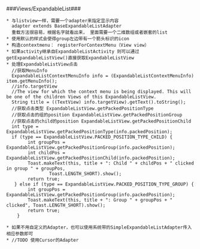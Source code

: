 ###Views/ExpandableList###

	* 与listview一样，需要一个adapter来指定显示内容
	  adapter extends BaseExpandableListAdapter
	  重载方法很容易，根据名字就看出来， 里面需要一个二维数组或者嵌套的list
	* 使用默认的样式会使得group左边带有一个箭头标识的icon
	* 构造contextmenu： registerForContextMenu（View view）
	* 如果activity继承自ExpandableListActivity 则可以通过getExpandableListView()直接获取ExpandableListView
	* 处理ExpandableListView点击
	  //获取MenuInfo
	  ExpandableListContextMenuInfo info = (ExpandableListContextMenuInfo) item.getMenuInfo();
	  //info.targetView 
	  //The view for which the context menu is being displayed. This will be one of the children Views of this ExpandableListView. 
      String title = ((TextView) info.targetView).getText().toString();
      //获取点击类型 ExpandableListView.getPackedPositionType
	  //获取点击的组的position ExpandableListView.getPackedPositionGroup
	  //获取点击的child的position ExpandableListView.getPackedPositionChild
      int type = ExpandableListView.getPackedPositionType(info.packedPosition);
      if (type == ExpandableListView.PACKED_POSITION_TYPE_CHILD) {
            int groupPos = ExpandableListView.getPackedPositionGroup(info.packedPosition); 
            int childPos = ExpandableListView.getPackedPositionChild(info.packedPosition); 
            Toast.makeText(this, title + ": Child " + childPos + " clicked in group " + groupPos,
                    Toast.LENGTH_SHORT).show();
            return true;
       } else if (type == ExpandableListView.PACKED_POSITION_TYPE_GROUP) {
            int groupPos = ExpandableListView.getPackedPositionGroup(info.packedPosition); 
            Toast.makeText(this, title + ": Group " + groupPos + " clicked", Toast.LENGTH_SHORT).show();
            return true;
        }

	* 如果不用自定义的Adapter，也可以使用系统带的SimpleExpandableListAdapter传入相应参数即可
	* //TODO 使用Cursor的Adapter
	 
        
    
